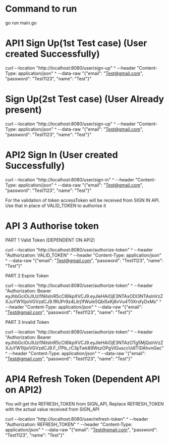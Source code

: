# Command to run 
go run main.go

# API1 Sign Up(1st Test case) (User created Successfully)

curl --location "http://localhost:8080/user/sign-up" ^ --header "Content-Type: application/json" ^ --data-raw "{\"email\": \"Test@gmail.com\", \"password\": \"Test1123\", \"name\": \"Test\"}"

#  Sign Up(2st Test case) (User Already present) 

curl --location "http://localhost:8080/user/sign-up" ^ --header "Content-Type: application/json" ^ --data-raw "{\"email\": \"Test@gmail.com\", \"password\": \"Test1123\", \"name\": \"Test\"}"


# API2 Sign In (User created Successfully)

curl --location "http://localhost:8080/user/sign-in" ^
--header "Content-Type: application/json" ^
--data-raw "{\"email\": \"Test@gmail.com\", \"password\": \"Test1123\", \"name\": \"Test\"}"

For the validation of token accessToken will be received from SIGN IN API. Use that in place of VALID_TOKEN to authorise it
# API 3 Authorise token
 PART 1 Valid Token (DEPENDENT ON API2)
 
curl --location "http://localhost:8080/user/authorize-token" ^ --header "Authorization: VALID_TOKEN" ^ --header "Content-Type: application/json" ^  --data-raw "{\"email\": \"Test@gmail.com\", \"password\": \"Test1123\", \"name\": \"Test\"}"


PART 2 Expire Token

curl --location "http://localhost:8080/user/authorize-token" ^ --header "Authorization: Bearer eyJhbGciOiJIUzI1NiIsInR5cCI6IkpXVCJ9.eyJleHAiOjE3NTAxODI3NTAsInVzZXJuYW1lIjoiVGVzdCJ9.fRUPr9z4Lilrj1fWuIe5Qbl5xKj6vVu4T0XrsfyDxMs" ^ --header "Content-Type: application/json" ^  --data-raw "{\"email\": \"Test@gmail.com\", \"password\": \"Test1123\", \"name\": \"Test\"}"

PART 3 Invalid Token

curl --location "http://localhost:8080/user/authorize-token" ^ --header "Authorization: Bearer eyJhbGciOiJIUzI1NiIsInR5cCI6IkpXVCJ9.eyJleHAiOjE3NTAzOTg5MjQsInVzZXJuYW1lIjoiVGVzdCJ9.F_l7Pb_rC3pTwk89WszOPgVIGusccUdlTIDAhvnGec" ^ --header "Content-Type: application/json" ^  --data-raw "{\"email\": \"Test@gmail.com\", \"password\": \"Test1123\", \"name\": \"Test\"}"

# API4 Refresh Token (Dependent API on API2)

You will get the REFRESH_TOKEN from SIGN_API, Replace REFRESH_TOKEN with the actual value received from SIGN_API 

curl --location "http://localhost:8080/user/refresh-token" ^ --header "Authorization: REFRESH_TOKEN" ^ --header "Content-Type: application/json" ^ --data-raw "{\"email\": \"Test@gmail.com\", \"password\": \"Test1123\", \"name\": \"Test\"}"
